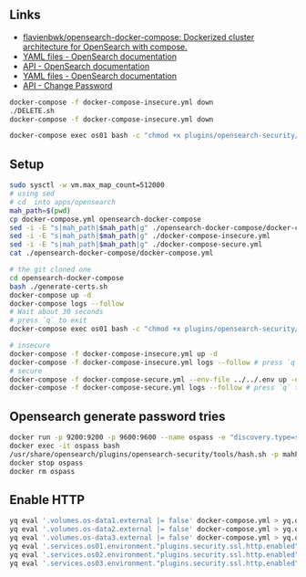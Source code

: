 
## Links

* [flavienbwk/opensearch-docker-compose: Dockerized cluster architecture for OpenSearch with compose.](https://github.com/flavienbwk/opensearch-docker-compose)
* [YAML files - OpenSearch documentation](https://opensearch.org/docs/latest/security-plugin/configuration/yaml/#opensearchyml)
* [API - OpenSearch documentation](https://opensearch.org/docs/latest/security-plugin/access-control/api/#users)
* [YAML files - OpenSearch documentation](https://opensearch.org/docs/latest/security-plugin/configuration/yaml#internal_usersyml)
* [API - Change Password](https://opensearch.org/docs/latest/security-plugin/access-control/api/#change-password)
``` bash
docker-compose -f docker-compose-insecure.yml down
./DELETE.sh
docker-compose -f docker-compose-insecure.yml down
```

``` bash
docker-compose exec os01 bash -c "chmod +x plugins/opensearch-security/tools/securityadmin.sh && bash plugins/opensearch-security/tools/securityadmin.sh -cd plugins/opensearch-security/securityconfig -icl -nhnv -cacert config/certificates/ca/ca.pem -cert config/certificates/ca/admin.pem -key config/certificates/ca/admin.key -h localhost"
```


## Setup

``` bash
sudo sysctl -w vm.max_map_count=512000
# using sed
# cd  into apps/opensearch
mah_path=$(pwd)
cp docker-compose.yml opensearch-docker-compose
sed -i -E "s|mah_path|$mah_path|g" ./opensearch-docker-compose/docker-compose.yml
sed -i -E "s|mah_path|$mah_path|g" ./docker-compose-insecure.yml
sed -i -E "s|mah_path|$mah_path|g" ./docker-compose-secure.yml
cat ./opensearch-docker-compose/docker-compose.yml
```

``` bash
# the git cloned one
cd opensearch-docker-compose
bash ./generate-certs.sh
docker-compose up -d
docker-compose logs --follow
# Wait about 30 seconds
# press `q` to exit
docker-compose exec os01 bash -c "chmod +x plugins/opensearch-security/tools/securityadmin.sh && bash plugins/opensearch-security/tools/securityadmin.sh -cd plugins/opensearch-security/securityconfig -icl -nhnv -cacert config/certificates/ca/ca.pem -cert config/certificates/ca/admin.pem -key config/certificates/ca/admin.key -h localhost"
```

``` bash
# insecure
docker-compose -f docker-compose-insecure.yml up -d
docker-compose -f docker-compose-insecure.yml logs --follow # press `q` to quit
# secure
docker-compose -f docker-compose-secure.yml --env-file ../../.env up -d
docker-compose -f docker-compose-secure.yml logs --follow # press `q` to quit
```

## Opensearch generate password tries

``` bash
docker run -p 9200:9200 -p 9600:9600 --name ospass -e "discovery.type=single-node" opensearchproject/opensearch:1.1.0
docker exec -it ospass bash
/usr/share/opensearch/plugins/opensearch-security/tools/hash.sh -p mahPassword
docker stop ospass
docker rm ospass
```

## Enable HTTP

``` bash
yq eval '.volumes.os-data1.external |= false' docker-compose.yml > yq.out && mv yq.out docker-compose.yml
yq eval '.volumes.os-data2.external |= false' docker-compose.yml > yq.out && mv yq.out docker-compose.yml
yq eval '.volumes.os-data3.external |= false' docker-compose.yml > yq.out && mv yq.out docker-compose.yml
yq eval '.services.os01.environment."plugins.security.ssl.http.enabled" |= "true"' docker-compose.yml > yq.out && mv yq.out docker-compose.yml
yq eval '.services.os02.environment."plugins.security.ssl.http.enabled" |= "true"' docker-compose.yml > yq.out && mv yq.out docker-compose.yml
yq eval '.services.os03.environment."plugins.security.ssl.http.enabled" |= "true"' docker-compose.yml > yq.out && mv yq.out docker-compose.yml
```